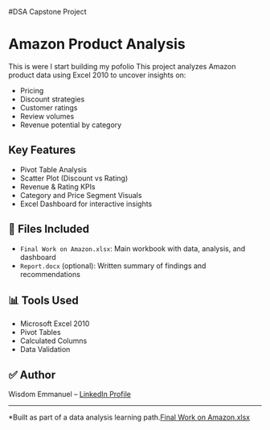 #DSA Capstone Project
# Amazon Product Analysis 
This is were I start building my pofolio 
This project analyzes Amazon product data using Excel 2010 to uncover insights on:
- Pricing
- Discount strategies
- Customer ratings
- Review volumes
- Revenue potential by category

##  Key Features
- Pivot Table Analysis
- Scatter Plot (Discount vs Rating)
- Revenue & Rating KPIs
- Category and Price Segment Visuals
- Excel Dashboard for interactive insights

## 📁 Files Included
- `Final Work on Amazon.xlsx`: Main workbook with data, analysis, and dashboard
- `Report.docx` (optional): Written summary of findings and recommendations

## 📊 Tools Used
- Microsoft Excel 2010
- Pivot Tables
- Calculated Columns
- Data Validation

## ✅ Author
Wisdom Emmanuel – [LinkedIn Profile](#)

---

*Built as part of a  data analysis learning path.[Final Work on Amazon.xlsx](https://github.com/user-attachments/files/21249765/Final.Work.on.Amazon.xlsx)
